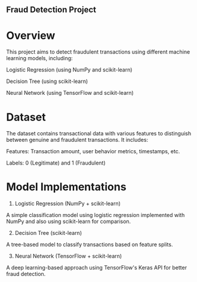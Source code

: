 ## Fraud Detection Project

# Overview

This project aims to detect fraudulent transactions using different machine learning models, including:

Logistic Regression (using NumPy and scikit-learn)

Decision Tree (using scikit-learn)

Neural Network (using TensorFlow and scikit-learn)

# Dataset

The dataset contains transactional data with various features to distinguish between genuine and fraudulent transactions. It includes:

Features: Transaction amount, user behavior metrics, timestamps, etc.

Labels: 0 (Legitimate) and 1 (Fraudulent)

# Model Implementations

1. Logistic Regression (NumPy + scikit-learn)

A simple classification model using logistic regression implemented with NumPy and also using scikit-learn for comparison.

2. Decision Tree (scikit-learn)

A tree-based model to classify transactions based on feature splits.

3. Neural Network (TensorFlow + scikit-learn)

A deep learning-based approach using TensorFlow's Keras API for better fraud detection.
